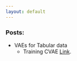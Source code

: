 ```yaml
---
layout: default
---
```

<!-- # Vinura Galwaduge

Welcome to My Blog. -->

### Posts:

- VAEs for Tabular data
  - Training CVAE [Link](./training-CVAE).

